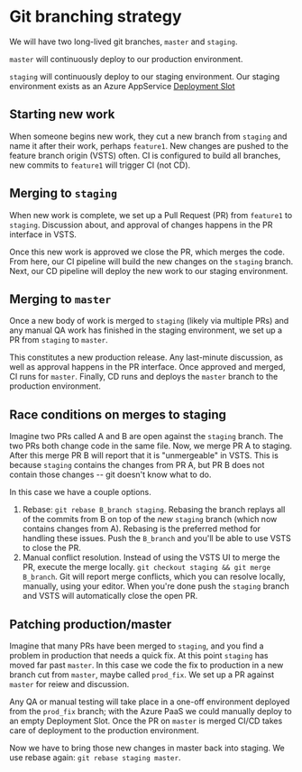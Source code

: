 # Git branching strategy

We will have two long-lived git branches, `master` and `staging`.

`master` will continuously deploy to our production environment.

`staging` will continuously deploy to our staging environment.
Our staging environment exists as an Azure AppService [Deployment Slot](http://blog.amitapple.com/post/2014/11/azure-websites-slots/)

## Starting new work

When someone begins new work, they cut a new branch from `staging` and name it after their work, perhaps `feature1`.  New changes are pushed to the feature branch origin (VSTS) often. CI is configured to build all branches, new commits to `feature1` will trigger CI (not CD).

## Merging to `staging`

When new work is complete, we set up a Pull Request (PR) from `feature1` to `staging`. Discussion about, and approval of changes happens in the PR interface in VSTS.

Once this new work is approved we close the PR, which merges the code.
From here, our CI pipeline will build the new changes on the `staging` branch.  Next, our CD pipeline will deploy the new work to our staging environment.

## Merging to `master`

Once a new body of work is merged to `staging` (likely via multiple PRs) and any manual QA work has finished in the staging environment, we set up a PR from `staging` to `master`.

This constitutes a new production release.  Any last-minute discussion, as well as approval happens in the PR interface. Once approved and merged, CI runs for `master`.  Finally, CD runs and deploys the `master` branch to the production environment.

## Race conditions on merges to staging

Imagine two PRs called A and B are open against the `staging` branch. The two PRs both change code in the same file. Now, we merge PR A to staging.  After this merge PR B will report that it is "unmergeable" in VSTS.  This is because `staging` contains the changes from PR A, but PR B does not contain those changes -- git doesn't know what to do.

In this case we have a couple options.

1. Rebase: `git rebase B_branch staging`.  Rebasing the branch replays all of the commits from B on top of the _new_ `staging` branch (which now contains changes from A). Rebasing is the preferred method for handling these issues.  Push the `B_branch` and you'll be able to use VSTS to close the PR.
2. Manual conflict resolution. Instead of using the VSTS UI to merge the PR, execute the merge locally. `git checkout staging && git merge B_branch`. Git will report merge conflicts, which you can resolve locally, manually, using your editor.  When you're done push the `staging` branch and VSTS will automatically close the open PR.

## Patching production/master

Imagine that many PRs have been merged to `staging`, and you find a problem in production that needs a quick fix. At this point `staging` has moved far past `master`.  In this case we code the fix to production in a new branch cut from `master`, maybe called `prod_fix`. We set up a PR against `master` for reiew and discussion.

Any QA or manual testing will take place in a one-off environment deployed from the `prod_fix` branch; with the Azure PaaS we could manually deploy to an empty Deployment Slot. Once the PR on `master` is merged CI/CD takes care of deployment to the production environment.

Now we have to bring those new changes in master back into staging.  We use rebase again: `git rebase staging master`.